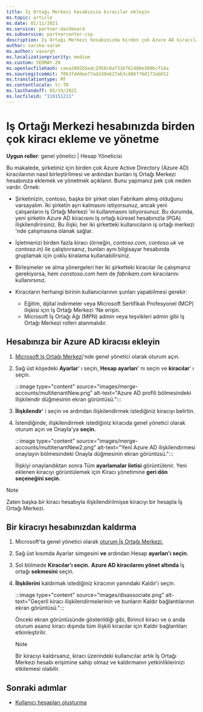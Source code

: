 ```yaml
---
title: Iş Ortağı Merkezi hesabınıza kiracılar ekleyin
ms.topic: article
ms.date: 01/11/2021
ms.service: partner-dashboard
ms.subservice: partnercenter-csp
description: Iş Ortağı Merkezi hesabınızda birden çok Azure AD kiracılarının nasıl ekleneceğini, birleştireceğinizi veya yönetileceğini öğrenin ve neden yapmak isteyebileceğiniz hakkında bilgi edinin.
author: varsha-sarah
ms.author: vavargh
ms.localizationpriority: medium
ms.custom: SEOMAY.20
ms.openlocfilehash: caea2002b5edc2958c0af316762408e309bcf14a
ms.sourcegitcommit: 7063fdddee77ad2d8e627ab3c806f76d173ab652
ms.translationtype: MT
ms.contentlocale: tr-TR
ms.lasthandoff: 05/19/2021
ms.locfileid: "110151211"
---
```

# <a name="add-and-manage-multiple-tenants-in-your-partner-center-account"></a>Iş Ortağı Merkezi hesabınızda birden çok kiracı ekleme ve yönetme


**Uygun roller**: genel yönetici | Hesap Yöneticisi

Bu makalede, şirketiniz için birden çok Azure Active Directory (Azure AD) kiracılarının nasıl birleştirilmesi ve ardından bunları Iş Ortağı Merkezi hesabınıza eklemek ve yönetmek açıklanır. Bunu yapmanız pek çok neden vardır. Örnek:

- Şirketinizin, contoso, başka bir şirket olan Fabrikam almış olduğunu varsayalım. İki şirketin ayrı kalmasını istiyorsunuz, ancak yeni çalışanların Iş Ortağı Merkezi 'ni kullanmasını istiyorsunuz. Bu durumda, yeni şirketin Azure AD kiracısını Iş ortağı küresel hesabınızla (PGA) ilişkilendirirsiniz. Bu ilişki, her iki şirketteki kullanıcıların iş ortağı merkezi 'nde çalışmasına olanak sağlar.

- İşletmenizi birden fazla kiracı (örneğin, *contoso.com*, *contoso.uk* ve *contoso.in*) ile çalıştırırsanız, bunları aynı bilgisayar hesabında gruplamak için çoklu kiralama kullanabilirsiniz.

- Birleşmeler ve alma yönergeleri her iki şirketteki kiracılar ile çalışmanız gerekiyorsa, hem *constoso.com* hem de *fabrikam.com* kiracılarını kullanırsınız.

- Kiracıların herhangi birinin kullanıcılarının şunları yapabilmesi gerekir:
    * Eğitim, dijital indirmeler veya Microsoft Sertifikalı Profesyonel (MCP) ilişkisi için Iş Ortağı Merkezi 'Ne erişin.
    * Microsoft İş Ortağı Ağı (MPN) admin veya teşvikleri admin gibi Iş Ortağı Merkezi rolleri atanmalıdır.

## <a name="add-an-azure-ad-tenant-to-your-account"></a>Hesabınıza bir Azure AD kiracısı ekleyin

1. [Microsoft Iş Ortağı Merkezi](https://partner.microsoft.com/dashboard)'nde genel yönetici olarak oturum açın.

1. Sağ üst köşedeki **Ayarlar**' ı seçin, **Hesap ayarları**' nı seçin ve **kiracılar**' ı seçin.
 
   :::image type="content" source="images/merge-accounts/multitenantNew.png" alt-text="Azure AD profili bölmesindeki Ilişkilendir düğmesinin ekran görüntüsü."::: 

1. **İlişkilendir**' i seçin ve ardından ilişkilendirmek istediğiniz kiracıyı belirtin.

1. İstendiğinde, ilişkilendirmek istediğiniz kiracıda genel yönetici olarak oturum açın ve Onayla'ya **seçin.** 

   :::image type="content" source="images/merge-accounts/multitenantNew2.png" alt-text="Yeni Azure AD ilişkilendirmesi onaylayın bölmesindeki Onayla düğmesinin ekran görüntüsü."::: 

   İlişkiyi onaylandıktan sonra Tüm **ayarlamalar iletisi** görüntülenir. Yeni eklenen kiracıyı görüntülemek için Kiracı yönetimine **geri dön seçeneğini seçin.** 
 
>[!NOTE]
>Zaten başka bir kiracı hesabıyla ilişkilendirilmişse kiracıyı bir hesapla İş Ortağı Merkezi.


## <a name="remove-a-tenant-from-your-account"></a>Bir kiracıyı hesabınızdan kaldırma
 
1. Microsoft'ta genel yönetici olarak [oturum İş Ortağı Merkezi.](https://partner.microsoft.com/dashboard)

1. Sağ üst kısımda Ayarlar simgesini **ve** ardından Hesap **ayarları'ı seçin.**

1. Sol bölmede **Kiracılar'ı seçin.** **Azure AD kiracılarını yönet altında** İş ortağı **sekmesini** seçin.
 
1. **İlişkilerini** kaldırmak istediğiniz kiracının yanındaki Kaldır'ı seçin.

   :::image type="content" source="images/disassociate.png" alt-text="Geçerli kiracı ilişkilendirmelerinin ve bunların Kaldır bağlantılarının ekran görüntüsü.":::

   Önceki ekran görüntüsünde gösterildiği  gibi, Birincil kiracı ve o anda oturum asanız kiracı dışında tüm ilişkili kiracılar için Kaldır bağlantıları etkinleştirilir. 

   > [!NOTE]   
   > Bir kiracıyı kaldırsanız, kiracı üzerindeki kullanıcılar artık İş Ortağı Merkezi hesabı erişimine sahip olmaz ve kaldırmanın yetkinliklerinizi etkilemesi olabilir. 

## <a name="next-steps"></a>Sonraki adımlar

- [Kullanıcı hesapları oluşturma](create-user-accounts-and-set-permissions.md)






